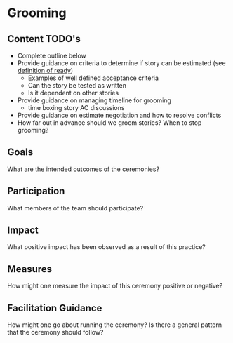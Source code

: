 # Grooming

## Content TODO's

- Complete outline below
- Provide guidance on criteria to determine if story can be estimated (see [definition of ready](../TECH_LEADS_CHECKLIST.md/definition-of-ready/readme.md))
    - Examples of well defined acceptance criteria
    - Can the story be tested as written
    - Is it dependent on other stories
- Provide guidance on managing timeline for grooming
  - time boxing story AC discussions
- Provide guidance on estimate negotiation and how to resolve conflicts
- How far out in advance should we groom stories? When to stop grooming?

## Goals

What are the intended outcomes of the ceremonies?

## Participation

What members of the team should participate?

## Impact

What positive impact has been observed as a result of this practice?

## Measures

How might one measure the impact of this ceremony positive or negative?

## Facilitation Guidance

How might one go about running the ceremony? Is there a general pattern that the ceremony should follow?